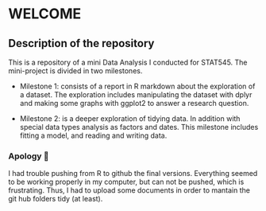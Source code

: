 # WELCOME

## Description of the repository
This is a repository of a mini Data Analysis I conducted for STAT545. The mini-project is divided in two milestones.

- Milestone 1: consists of a report in R markdown about the exploration of a dataset. The exploration includes manipulating the dataset with dplyr and making some graphs with ggplot2 to answer a research question.

- Milestone 2: is a deeper exploration of tidying data. In addition with special data types analysis as factors and dates. This milestone includes fitting a model, and reading and writing data.

### Apology :pleading_face:
I had trouble pushing from R to github the final versions. Everything seemed to be working properly in my computer, but can not be pushed, which is frustrating. Thus, I had to upload some documents in order to mantain the git hub folders tidy (at least).
